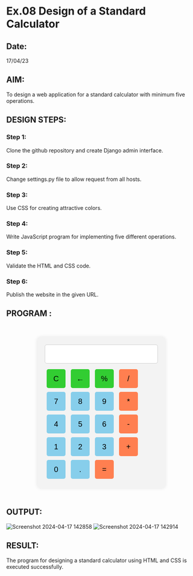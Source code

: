 # Ex.08 Design of a Standard Calculator
## Date:
17/04/23

## AIM:
To design a web application for a standard calculator with minimum five operations.

## DESIGN STEPS:

### Step 1:
Clone the github repository and create Django admin interface.

### Step 2:
Change settings.py file to allow request from all hosts.

### Step 3:
Use CSS for creating attractive colors.

### Step 4:
Write JavaScript program for implementing five different operations.

### Step 5:
Validate the HTML and CSS code.

### Step 6:
Publish the website in the given URL.

## PROGRAM :
<!DOCTYPE html>
<html lang="en">
<head>
    <meta charset="UTF-8">
    <meta name="viewport" content="width=device-width, initial-scale=1.0">
    <title>Calculator</title>
    <style>
        .calculator {
            width: 300px;
            margin: 50px auto;
            background-color: #f3f3f3;
            border-radius: 10px;
            padding: 20px;
            box-shadow: 0 0 10px rgba(0, 0, 0, 0.1);
        }
        .output {
            width: 100%;
            height: 50px;
            border: 1px solid #ccc;
            border-radius: 5px;
            margin-bottom: 10px;
            padding: 5px;
            font-size: 20px;
            text-align: right;
        }
        .button {
            width: 50px;
            height: 50px;
            margin: 5px;
            font-size: 20px;
            border: none;
            border-radius: 5px;
            cursor: pointer;
            outline: none;
        }
        .button.operator {
            background-color: #ff7f50; /* Coral */
        }
        .button.number {
            background-color: #87ceeb; /* SkyBlue */
        }
        .button.special {
            background-color: #32cd32; /* LimeGreen */
        }
    </style>
</head>
<body>
<div class="calculator">
    <input type="text" class="output" id="output" readonly>
    <div>
        <button class="button special" onclick="fn(this)">C</button>
        <button class="button special" onclick="fn(this)" id="back">←</button>
        <button class="button special" onclick="fn(this)">%</button>
        <button class="button operator" onclick="fn(this)">/</button>
    </div>
    <div>
        <button class="button number" onclick="fn(this)">7</button>
        <button class="button number" onclick="fn(this)">8</button>
        <button class="button number" onclick="fn(this)">9</button>
        <button class="button operator" onclick="fn(this)">*</button>
    </div>
    <div>
        <button class="button number" onclick="fn(this)">4</button>
        <button class="button number" onclick="fn(this)">5</button>
        <button class="button number" onclick="fn(this)">6</button>
        <button class="button operator" onclick="fn(this)">-</button>
    </div>
    <div>
        <button class="button number" onclick="fn(this)">1</button>
        <button class="button number" onclick="fn(this)">2</button>
        <button class="button number" onclick="fn(this)">3</button>
        <button class="button operator" onclick="fn(this)">+</button>
    </div>
    <div>
        <button class="button number" onclick="fn(this)">0</button>
        <button class="button number" onclick="fn(this)">.</button>
        <button class="button operator" onclick="fn(this)">=</button>
    </div>
</div>
<script>
    function fn(e) {
        var output = document.getElementById('output');
        if (e.innerHTML == '=') {
            output.value = eval(output.value);
        } else if (e.id == 'back') {
            var v = output.value;
            output.value = v.substring(0, v.length - 1);
        } else if (e.innerHTML == 'C') {
            output.value = '';
        } else {
            output.value += e.innerHTML;
        }
    }
</script>
</body>
</html>

## OUTPUT:
![Screenshot 2024-04-17 142858](https://github.com/AjaysuryaS/Calc/assets/114158396/22158b7c-f4ca-4adc-af5d-bee46f59cd17)
![Screenshot 2024-04-17 142914](https://github.com/AjaysuryaS/Calc/assets/114158396/c8779270-b4de-47f6-b6c4-32e18b263acb)

## RESULT:
The program for designing a standard calculator using HTML and CSS is executed successfully.
